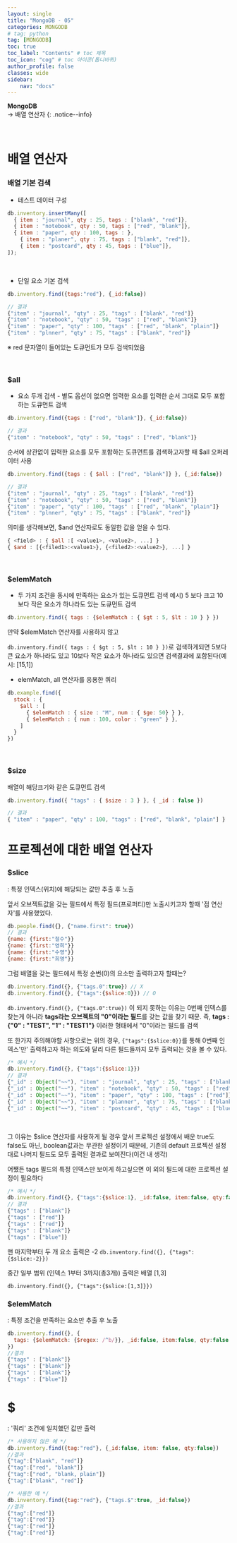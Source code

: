 ```yaml
---
layout: single
title: "MongoDB - 05"
categories: MONGODB
# tag: python
tag: [MONGODB]
toc: true
toc_label: "Contents" # toc 제목
toc_icon: "cog" # toc 아이콘(톱니바퀴)
author_profile: false
classes: wide
sidebar:
    nav: "docs"
---
```




**MongoDB** 
<br> → 배열 연산자
{: .notice--info}

<br>

# 배열 연산자

### 배열 기본 검색

- 테스트 데이터 구성

```javascript
db.inventory.insertMany([
  { item : "journal", qty : 25, tags : ["blank", "red"]},
  { item : "notebook", qty : 50, tags : ["red", "blank"]},
  { item : "paper", qty : 100, tags : },
	{ item : "planer", qty : 75, tags : ["blank", "red"]},
	{ item : "postcard", qty : 45, tags : ["blue"]},
]);
```

<br>

- 단일 요소 기본 검색

```javascript
db.inventory.find({tags:"red"}, {_id:false})

// 결과
{"item" : "journal", "qty" : 25, "tags" : ["blank", "red"]}
{"item" : "notebook", "qty" : 50, "tags" : ["red", "blank"]}
{"item" : "paper", "qty" : 100, "tags" : ["red", "blank", "plain"]}
{"item" : "plnner", "qty" : 75, "tags" : ["blank", "red"]}
```

※ red 문자열이 들어있는 도큐먼트가 모두 검색되었음

<br>

### $all

- 요소 두개 검색 - 별도 옵션이 없으면 입력한 요소를 입력한 순서 그대로 모두 포함하는 도큐먼트 검색

```javascript
db.inventory.find({tags : ["red", "blank"]}, {_id:false})

// 결과
{"item" : "notebook", "qty" : 50, "tags" : ["red", "blank"]}
```

순서에 상관없이 입력한 요소를 모두 포함하는 도큐먼트를 검색하고자할 때 $all 오퍼레이터 사용

```javascript
db.inventory.find({tags : { $all : ["red", "blank"]} }, {_id:false})

// 결과
{"item" : "journal", "qty" : 25, "tags" : ["blank", "red"]}
{"item" : "notebook", "qty" : 50, "tags" : ["red", "blank"]}
{"item" : "paper", "qty" : 100, "tags" : ["red", "blank", "plain"]}
{"item" : "plnner", "qty" : 75, "tags" : ["blank", "red"]}
```

의미를 생각해보면, $and 연산자로도 동일한 값을 얻을 수 있다.

```javascript
{ <field> : { $all :[ <value1>, <value2>, ...] }
{ $and : [{<filed1>:<value1>}, {<filed2>:<value2>}, ...] }
```

<br>

### $elemMatch

- 두 가지 조건을 동시에 만족하는 요소가 있는 도큐먼트 검색
  예시) 5 보다 크고 10 보다 작은 요소가 하나라도 있는 도큐먼트 검색

```javascript
db.inventory.find({ tags : {$elemMatch : { $gt : 5, $lt : 10 } } })
```

만약 $elemMatch 연산자를 사용하지 않고

`db.inventory.find({ tags : { $gt : 5, $lt : 10 } })`로 검색하게되면 5보다 큰 요소가 하나라도 있고 10보다 작은 요소가 하나라도 있으면 검색결과에 포함된다(예시: [15,1])



- elemMatch, all 연산자를 응용한 쿼리

```javascript
db.example.find({
  stock : {
    $all : [
      { $elemMatch : { size : "M", num : { $ge: 50} } },
      { $elemMatch : { num : 100, color : "green" } },
    ]
  }
})
```

<br>

### $size

배열이 해당크기와 같은 도큐먼트 검색

```javascript
db.inventory.find({ "tags" : { $size : 3 } }, { _id : false })

// 결과
{ "item" : "paper", "qty" : 100, "tags" : ["red", "blank", "plain"] }
```



# 프로젝션에 대한 배열 연산자

### $slice

: 특정 인덱스(위치)에 해당되는 값만 추출 후 노출

앞서 오브젝트값을 갖는 필드에서 특정 필드(프로퍼티)만 노출시키고자 할때 '점 연산자'를 사용했었다.

```javascript
db.people.find({}, {"name.first": true})
// 결과
{name: {first:"철수"}}
{name: {first:"영희"}}
{name: {first:"수영"}}
{name: {first:"희영"}}
```

그럼 배열을 갖는 필드에서 특정 순번(0)의 요소만 출력하고자 할때는?

```javascript
db.inventory.find({}, {"tags.0":true}) // X
db.inventory.find({}, {"tags":{$slice:0}}) // O
```

`db.inventory.find({}, {"tags.0":true})` 이 되지 못하는 이유는 0번째 인덱스를 찾는게 아니라 **tags라는 오브젝트의 "0"이라는 필드**를 갖는 값을 찾기 때문. 
즉, **tags : {"0" : "TEST", "1" : "TEST1"}** 이러한 형태에서 "0"이라는 필드를 검색

또 한가지 주의해야할 사항으로는 위의 경우, `{"tags":{$slice:0}}`를 통해 0번째 인덱스'만' 출력하고자 하는 의도와 달리 다른 필드들까지 모두 출력되는 것을 볼 수 있다. 

```javascript
/* 예시 */
db.inventory.find({}, {"tags":{$slice:1}})
// 결과
{"_id" : Object("~~"), "item" : "journal", "qty" : 25, "tags" : ["blank"]}
{"_id" : Object("~~"), "item" : "notebook", "qty" : 50, "tags" : ["red"]}
{"_id" : Object("~~"), "item" : "paper", "qty" : 100, "tags" : ["red"]}
{"_id" : Object("~~"), "item" : "planner", "qty" : 75, "tags" : ["blank"]}
{"_id" : Object("~~"), "item" : "postcard", "qty" : 45, "tags" : ["blue"]}
```

<br>

그 이유는 $slice 연산자를 사용하게 될 경우 앞서 프로젝션 설정에서 배운 true도 false도 아닌, boolean값과는 무관한 설정이기 때문에, 기존의 default 프로젝션 설정대로 나머지 필드도 모두 출력된 결과로 보여진다(이건 내 생각)

어쨌든 tags 필드의 특정 인덱스만 보이게 하고싶으면 이 외의 필드에 대한 프로젝션 설정이 필요하다

```javascript
/* 예시 */
db.inventory.find({}, {"tags":{$slice:1}, _id:false, item:false, qty:false})
// 결과
{"tags" : ["blank"]}
{"tags" : ["red"]}
{"tags" : ["red"]}
{"tags" : ["blank"]}
{"tags" : ["blue"]}
```

맨 마지막부터 두 개 요소 출력은 -2
`db.inventory.find({}, {"tags":{$slice:-2}})`

중간 일부 범위 (인덱스 1부터 3까지(총3개)) 출력은 배열 [1,3]

`db.inventory.find({}, {"tags":{$slice:[1,3]}})`



### $elemMatch

: 특정 조건을 만족하는 요소만 추출 후 노출

```javascript
db.inventory.find({}, { 
  tags: {$elemMatch: {$regex: /^b/}}, _id:false, item:false, qty:false
})
//결과
{"tags" : ["blank"]}
{"tags" : ["blank"]}
{"tags" : ["blank"]}
{"tags" : ["blue"]}
```



# $

: '쿼리' 조건에 일치했던 값만 출력

```javascript
/* 사용하지 않은 예 */
db.inventory.find({tag:"red"}, {_id:false, item: false, qty:false})
//결과
{"tag":["blank", "red"]}
{"tag":["red", "blank"]}
{"tag":["red", "blank, plain"]}
{"tag":["blank", "red"]}

/* 사용한 예 */
db.inventory.find({tag:"red"}, {"tags.$":true, _id:false})
//결과
{"tag":["red"]}
{"tag":["red"]}
{"tag":["red"]}
{"tag":["red"]}
```





